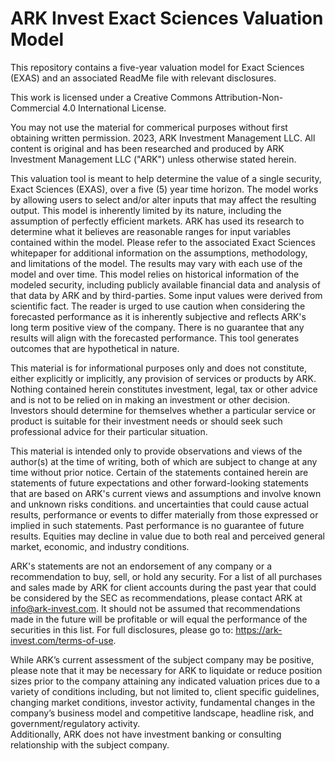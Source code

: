 # ARK Invest Exact Sciences Valuation Model
This repository contains a five-year valuation model for Exact Sciences (EXAS) and an associated ReadMe file with relevant disclosures.

This work is licensed under a Creative Commons Attribution-Non-Commercial 4.0 International License. 

You may not use the material for commerical purposes without first obtaining written permission.
2023, ARK Investment Management LLC. All content is original and has been researched and produced by ARK Investment Management LLC ("ARK") unless otherwise stated herein. 
 
This valuation tool is meant to help determine the value of a single security, Exact Sciences (EXAS), over a five (5) year time horizon. The model works by allowing users to select and/or alter inputs that may affect the resulting output.
This model is inherently limited by its nature, including the assumption of perfectly efficient markets. ARK has used its research to determine what it believes are reasonable ranges for input variables contained within the model. 
Please refer to the associated Exact Sciences whitepaper for additional information on the assumptions, methodology, and limitations of the model. The results may vary with each use of the model and over time. 
This model relies on historical information of the modeled security, including publicly available financial data and analysis of that data by ARK and by third-parties. Some input values were derived from scientific fact. 
The reader is urged to use caution when considering the forecasted performance as it is inherently subjective and reflects ARK's long term positive view of the company.
There is no guarantee that any results will align with the forecasted performance. This tool generates outcomes that are hypothetical in nature.
 
This material is for informational purposes only and does not constitute, either explicitly or implicitly, any provision of services or products by ARK. 
Nothing contained herein constitutes investment, legal, tax or other advice and is not to be relied on in making an investment or other decision. 
Investors should determine for themselves whether a particular service or product is suitable for their investment needs or should seek such professional advice for their particular situation.
 
This material is intended only to provide observations and views of the author(s) at the time of writing, both of which are subject to change at any time without prior notice. 
Certain of the statements contained herein are statements of future expectations and other forward-looking statements that are based on ARK's current views and assumptions and involve known and unknown risks conditions. 
and uncertainties that could cause actual results, performance or events to differ materially from those expressed or implied in such statements. Past performance is no guarantee of future results. 
Equities may decline in value due to both real and perceived general market, economic, and industry conditions.
 
ARK's statements are not an endorsement of any company or a recommendation to buy, sell, or hold any security. For a list of all purchases and sales made by ARK for client accounts during the past year 
that could be considered by the SEC as recommendations, please contact ARK at info@ark-invest.com. It should not be assumed that recommendations made in the future will be profitable or will equal the performance of the securities in this list. 
For full disclosures, please go to: https://ark-invest.com/terms-of-use.
 
While ARK’s current assessment of the subject company may be positive, please note that it may be necessary for ARK to liquidate or reduce position sizes prior to the company attaining any indicated valuation prices due to a variety of conditions including, 
but not limited to, client specific guidelines, changing market conditions, investor activity, fundamental changes in the company’s business model and competitive landscape, headline risk, and government/regulatory activity.  
Additionally, ARK does not have investment banking or consulting relationship with the subject company.
